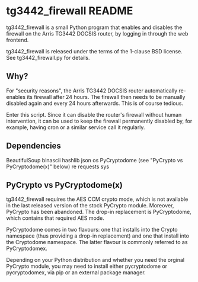 tg3442_firewall README
======================

tg3442_firewall is a small Python program that enables and disables the firewall
on the Arris TG3442 DOCSIS router, by logging in through the web frontend.

tg3442_firewall is released under the terms of the 1-clause BSD license.
See tg3442_firewall.py for details.

Why?
----

For "security reasons", the Arris TG3442 DOCSIS router automatically re-enables
its firewall after 24 hours. The firewall then needs to be manually disabled
again and every 24 hours afterwards. This is of course tedious.

Enter this script. Since it can disable the router's firewall without human
intervention, it can be used to keep the firewall permanently disabled by,
for example, having cron or a similar service call it regularly.

Dependencies
------------

BeautifulSoup
binascii
hashlib
json
os
PyCryptodome (see "PyCrypto vs PyCryptodome(x)" below)
re
requests
sys

PyCrypto vs PyCryptodome(x)
---------------------------

tg3442_firewall requires the AES CCM crypto mode, which is not available in
the last released version of the stock PyCrypto module. Moreover, PyCrypto
has been abandoned. The drop-in replacement is PyCryptodome, which contains
that required AES mode.

PyCryptodome comes in two flavours: one that installs into the Crypto
namespace (thus providing a drop-in replacement) and one that install
into the Cryptodome namespace. The latter flavour is commonly referred to
as PyCryptodomex.

Depending on your Python distribution and whether you need the orginal
PyCrypto module, you may need to install either pycryptodome or
pycryptodomex, via pip or an external package manager.
